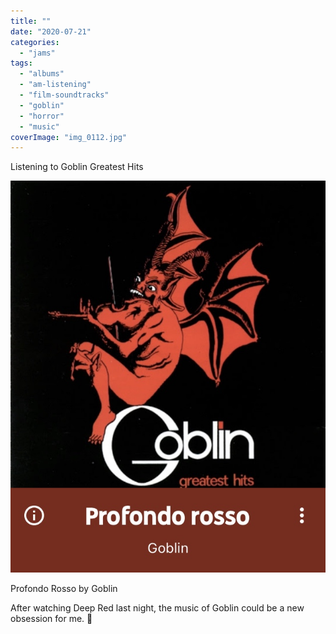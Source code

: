 ```yaml
---
title: ""
date: "2020-07-21"
categories: 
  - "jams"
tags: 
  - "albums"
  - "am-listening"
  - "film-soundtracks"
  - "goblin"
  - "horror"
  - "music"
coverImage: "img_0112.jpg"
---
```


Listening to Goblin Greatest Hits

![](images/img_0112.jpg)

Profondo Rosso by Goblin

After watching Deep Red last night, the music of Goblin could be a new obsession for me. 🤪
